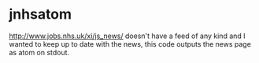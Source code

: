 # jnhsatom

http://www.jobs.nhs.uk/xi/js_news/ doesn't have a feed of any kind and I wanted to keep up to date with the news, this code outputs the news page as atom on stdout.
